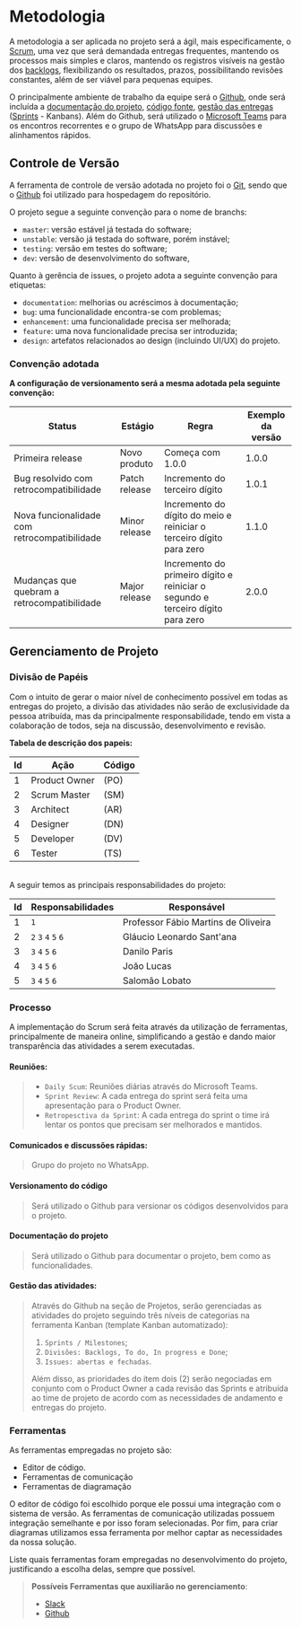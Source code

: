 
# Metodologia

A metodologia a ser aplicada no projeto será a ágil, mais especificamente, o [Scrum](https://bit.ly/3eRhE6A), 
uma vez que será demandada entregas frequentes, mantendo os processos mais simples e claros, mantendo os 
registros visíveis na gestão dos [backlogs](https://bit.ly/3wmlwmn), flexibilizando os resultados, prazos, 
possibilitando revisões constantes, além de ser viável para pequenas equipes.

O principalmente ambiente de trabalho da equipe será o [Github](https://bit.ly/3tN3YOl), onde será 
incluída a [documentação do projeto](https://bit.ly/33N1a9m), [código fonte](https://bit.ly/3fiaibC), 
[gestão das entregas](https://bit.ly/3wmlwmn) ([Sprints](https://bit.ly/33NIVRo) - Kanbans). Além do 
Github, será utilizado o [Microsoft Teams](https://bit.ly/2RUGYzV) para os encontros recorrentes e o 
grupo de WhatsApp para discussões e alinhamentos rápidos.

## Controle de Versão

A ferramenta de controle de versão adotada no projeto foi o [Git](https://git-scm.com/), sendo que o 
[Github](https://bit.ly/3tN3YOl) foi utilizado para hospedagem do repositório.

O projeto segue a seguinte convenção para o nome de branchs:

- `master`: versão estável já testada do software;
- `unstable`: versão já testada do software, porém instável;
- `testing`: versão em testes do software;
- `dev`: versão de desenvolvimento do software,

Quanto à gerência de issues, o projeto adota a seguinte convenção para
etiquetas:

- `documentation`: melhorias ou acréscimos à documentação;
- `bug`: uma funcionalidade encontra-se com problemas;
- `enhancement`: uma funcionalidade precisa ser melhorada;
- `feature`: uma nova funcionalidade precisa ser introduzida;
- `design`: artefatos relacionados ao design (incluindo UI/UX) do projeto.

### Convenção adotada
**A configuração de versionamento será a mesma adotada pela seguinte convenção:**

|Status                                      |Estágio      |Regra                                                                          |Exemplo da versão|
|--------------------------------------------|-------------|-------------------------------------------------------------------------------|-----------------|
|Primeira release                            |Novo produto |Começa com 1.0.0                                                               |      1.0.0      |
|Bug resolvido com retrocompatibilidade      |Patch release|Incremento do terceiro dígito                                                  |      1.0.1      |
|Nova funcionalidade com retrocompatibilidade|Minor release|Incremento do dígito do meio e reiniciar o terceiro dígito para zero           |      1.1.0      |
|Mudanças que quebram a retrocompatibilidade |Major release|Incremento do primeiro dígito e reiniciar o segundo e terceiro dígito para zero|      2.0.0      |

## Gerenciamento de Projeto

### Divisão de Papéis

Com o intuito de gerar o maior nível de conhecimento possível em todas as entregas do projeto, a divisão 
das atividades não serão de exclusividade da pessoa atribuída, mas da principalmente responsabilidade, 
tendo em vista a colaboração de todos, seja na discussão, desenvolvimento e revisão.

**Tabela de descrição dos papeis:**

| Id | Ação                 | Código |
|----|----------------------|--------|
| 1  | Product Owner        | (PO)   |
| 2  | Scrum Master         | (SM)   |
| 3  | Architect            | (AR)   |
| 4  | Designer             | (DN)   |
| 5  | Developer            | (DV)   |
| 6  | Tester               | (TS)   |

<br>
A seguir temos as principais responsabilidades do projeto:

| Id | Responsabilidades    | Responsável                        |
|----|----------------------|------------------------------------|
| 1  | `1`                  | Professor Fábio Martins de Oliveira|
| 2  | `2` `3` `4` `5` `6`  | Gláucio Leonardo Sant'ana          |
| 3  | `3` `4` `5` `6`      | Danilo Paris                       |
| 4  | `3` `4` `5` `6`      | João Lucas                         |
| 5  | `3` `4` `5` `6`      | Salomão Lobato                     |

### Processo

A implementação do Scrum será feita através da utilização de ferramentas, principalmente de maneira 
online, simplificando a gestão e dando maior transparência das atividades a serem executadas.

#### Reuniões:
> - `Daily Scum`: Reuniões diárias através do Microsoft Teams.
> - `Sprint Review`: A cada entrega do sprint será feita uma apresentação para o Product Owner.
> - `Retropesctiva da Sprint`: A cada entrega do sprint o time irá lentar os pontos que precisam ser 
> melhorados e mantidos.

#### Comunicados e discussões rápidas:
> Grupo do projeto no WhatsApp.

#### Versionamento do código
> Será utilizado o Github para versionar os códigos desenvolvidos para o projeto.

#### Documentação do projeto
> Será utilizado o Github para documentar o projeto, bem como as funcionalidades.

#### Gestão das atividades:
> Através do Github na seção de Projetos, serão gerenciadas as atividades do projeto seguindo três 
> níveis de categorias na ferramenta Kanban (template Kanban automatizado):
> 1. `Sprints / Milestones`;
> 2. `Divisões: Backlogs, To do, In progress e Done`; 
> 3. `Issues: abertas e fechadas`. 
>
> Além disso, as prioridades do item dois (2) serão negociadas em conjunto com o Product Owner a cada 
> revisão das Sprints e atribuída ao time de projeto de acordo com as necessidades de andamento e 
> entregas do projeto.

### Ferramentas

As ferramentas empregadas no projeto são:

- Editor de código.
- Ferramentas de comunicação
- Ferramentas de diagramação

O editor de código foi escolhido porque ele possui uma integração com o
sistema de versão. As ferramentas de comunicação utilizadas possuem
integração semelhante e por isso foram selecionadas. Por fim, para criar
diagramas utilizamos essa ferramenta por melhor captar as
necessidades da nossa solução.

Liste quais ferramentas foram empregadas no desenvolvimento do projeto, justificando a escolha delas, sempre que possível.
 
> **Possíveis Ferramentas que auxiliarão no gerenciamento**: 
> - [Slack](https://slack.com/)
> - [Github](https://github.com/)
